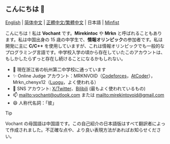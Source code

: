 ## こんにちは 👋

[English](README.md) | [简体中文](README_zh_Hans.md) | [正體中文/繁體中文](README_zh_Hant.md) | 日本語 | [Minfist](README_mf.md)

こんにちは！私は **Vochant** です。**Mirekintoc** や **Mrkn** と呼ばれることもあります。私は中国出身の 15 歳の中学生で、**情報オリンピック**の参加者です。私は開発に主に **C/C++** を使用していますが、これは情報オリンピックでも一般的なプログラミング言語です。中学校入学の頃から存在していたこのアカウントは、もしかしたらずっと存在し続けることになるかもしれない。

- 🌱 現在浙江省の杭州第二中学校に通っています
- ✨ Online Judge アカウント：MRKNVOID（[Codeforces](https://codeforces.com/profile/MRKNVOID)，[AtCoder](https://atcoder.jp/users/MRKNVOID)），Mrkn_chenyx12（[Luogu](https://www.luogu.com/user/556000)，よく使われる）
- 📣 SNS アカウント: [X/Twitter](https://x.com/mirekintoc)、[Bilibili](https://space.bilibili.com/660602059) (最もよく使われているもの)
- 📫 <mailto:vochant@outlook.com> または <mailto:mirekintovoid@gmail.com>
- 😄 人称代名詞：「彼」

> [!TIP]
> Vochant の母国語は中国語です。この自己紹介の日本語版はすべて翻訳者によって作成されました。不正確な点や、より良い表現方法があればお知らせください。
